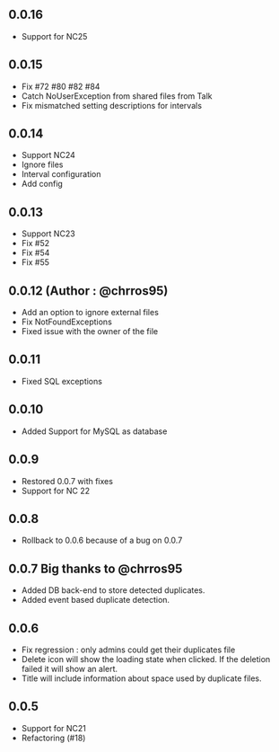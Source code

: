 ## 0.0.16
- Support for NC25
## 0.0.15
- Fix #72 #80 #82 #84
- Catch NoUserException from shared files from Talk
- Fix mismatched setting descriptions for intervals
## 0.0.14
- Support NC24
- Ignore files
- Interval configuration
- Add config
## 0.0.13
- Support NC23
- Fix #52
- Fix #54
- Fix #55
## 0.0.12 (Author : @chrros95)
- Add an option to ignore external files
- Fix NotFoundExceptions
- Fixed issue with the owner of the file
## 0.0.11
- Fixed SQL exceptions
## 0.0.10
- Added Support for MySQL as database
## 0.0.9

- Restored 0.0.7 with fixes
- Support for NC 22
## 0.0.8

- Rollback to 0.0.6 because of a bug on 0.0.7

## 0.0.7 Big thanks to @chrros95

- Added DB back-end to store detected duplicates.
- Added event based duplicate detection.
## 0.0.6

* Fix regression : only admins could get their duplicates file
* Delete icon will show the loading state when clicked. If the deletion failed it will show an alert.
* Title will include information about space used by duplicate files.


## 0.0.5

* Support for NC21
* Refactoring (#18)

